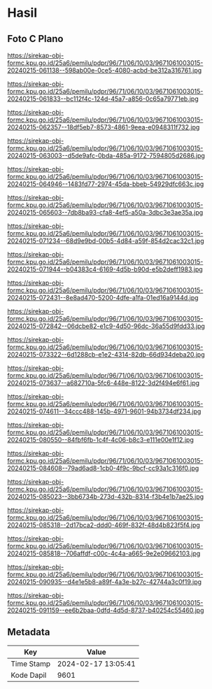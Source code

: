 # Hasil

## Foto C Plano

https://sirekap-obj-formc.kpu.go.id/25a6/pemilu/pdpr/96/71/06/10/03/9671061003015-20240215-061138--598ab00e-0ce5-4080-acbd-be312a316761.jpg

https://sirekap-obj-formc.kpu.go.id/25a6/pemilu/pdpr/96/71/06/10/03/9671061003015-20240215-061833--bc112f4c-124d-45a7-a856-0c65a79771eb.jpg

https://sirekap-obj-formc.kpu.go.id/25a6/pemilu/pdpr/96/71/06/10/03/9671061003015-20240215-062357--18df5eb7-8573-4861-9eea-e0948311f732.jpg

https://sirekap-obj-formc.kpu.go.id/25a6/pemilu/pdpr/96/71/06/10/03/9671061003015-20240215-063003--d5de9afc-0bda-485a-9172-7594805d2686.jpg

https://sirekap-obj-formc.kpu.go.id/25a6/pemilu/pdpr/96/71/06/10/03/9671061003015-20240215-064946--1483fd77-2974-45da-bbeb-54929dfc663c.jpg

https://sirekap-obj-formc.kpu.go.id/25a6/pemilu/pdpr/96/71/06/10/03/9671061003015-20240215-065603--7db8ba93-cfa8-4ef5-a50a-3dbc3e3ae35a.jpg

https://sirekap-obj-formc.kpu.go.id/25a6/pemilu/pdpr/96/71/06/10/03/9671061003015-20240215-071234--68d9e9bd-00b5-4d84-a59f-854d2cac32c1.jpg

https://sirekap-obj-formc.kpu.go.id/25a6/pemilu/pdpr/96/71/06/10/03/9671061003015-20240215-071944--b04383c4-6169-4d5b-b90d-e5b2deff1983.jpg

https://sirekap-obj-formc.kpu.go.id/25a6/pemilu/pdpr/96/71/06/10/03/9671061003015-20240215-072431--8e8ad470-5200-4dfe-a1fa-01ed16a9144d.jpg

https://sirekap-obj-formc.kpu.go.id/25a6/pemilu/pdpr/96/71/06/10/03/9671061003015-20240215-072842--06dcbe82-e1c9-4d50-96dc-36a55d9fdd33.jpg

https://sirekap-obj-formc.kpu.go.id/25a6/pemilu/pdpr/96/71/06/10/03/9671061003015-20240215-073322--6d1288cb-e1e2-4314-82db-66d934deba20.jpg

https://sirekap-obj-formc.kpu.go.id/25a6/pemilu/pdpr/96/71/06/10/03/9671061003015-20240215-073637--a682710a-5fc6-448e-8122-3d2f494e6f61.jpg

https://sirekap-obj-formc.kpu.go.id/25a6/pemilu/pdpr/96/71/06/10/03/9671061003015-20240215-074611--34ccc488-145b-4971-9601-94b3734df234.jpg

https://sirekap-obj-formc.kpu.go.id/25a6/pemilu/pdpr/96/71/06/10/03/9671061003015-20240215-080550--84fbf6fb-1c4f-4c06-b8c3-e111e00e1f12.jpg

https://sirekap-obj-formc.kpu.go.id/25a6/pemilu/pdpr/96/71/06/10/03/9671061003015-20240215-084608--79ad6ad8-1cb0-4f9c-9bcf-cc93a1c316f0.jpg

https://sirekap-obj-formc.kpu.go.id/25a6/pemilu/pdpr/96/71/06/10/03/9671061003015-20240215-085023--3bb6734b-273d-432b-8314-f3b4e1b7ae25.jpg

https://sirekap-obj-formc.kpu.go.id/25a6/pemilu/pdpr/96/71/06/10/03/9671061003015-20240215-085318--2d17bca2-ddd0-469f-832f-48d4b823f5f4.jpg

https://sirekap-obj-formc.kpu.go.id/25a6/pemilu/pdpr/96/71/06/10/03/9671061003015-20240215-085818--706affdf-c00c-4c4a-a665-9e2e09662103.jpg

https://sirekap-obj-formc.kpu.go.id/25a6/pemilu/pdpr/96/71/06/10/03/9671061003015-20240215-090935--d4e1e5b8-a89f-4a3e-b27c-42744a3c0f19.jpg

https://sirekap-obj-formc.kpu.go.id/25a6/pemilu/pdpr/96/71/06/10/03/9671061003015-20240215-091159--ee6b2baa-0dfd-4d5d-8737-b40254c55460.jpg


## Metadata

| Key        | Value               |
| ---------- | ------------------- |
| Time Stamp | 2024-02-17 13:05:41 |
| Kode Dapil | 9601                |



